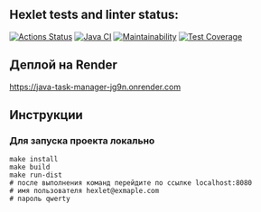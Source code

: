 ## Hexlet tests and linter status:

[![Actions Status](https://github.com/bf-6/java-project-99/actions/workflows/hexlet-check.yml/badge.svg)](https://github.com/bf-6/java-project-99/actions)
[![Java CI](https://github.com/bf-6/java-project-99/actions/workflows/main.yml/badge.svg)](https://github.com/bf-6/java-project-99/actions/workflows/main.yml)
[![Maintainability](https://api.codeclimate.com/v1/badges/623b8f01158668de57b1/maintainability)](https://codeclimate.com/github/bf-6/java-project-99/maintainability)
[![Test Coverage](https://api.codeclimate.com/v1/badges/623b8f01158668de57b1/test_coverage)](https://codeclimate.com/github/bf-6/java-project-99/test_coverage)

## Деплой на Render

https://java-task-manager-jg9n.onrender.com

## Инструкции

### Для запуска проекта локально

```shell
make install
make build
make run-dist
# после выполнения команд перейдите по ссылке localhost:8080
# имя пользователя hexlet@exmaple.com
# пароль qwerty
```